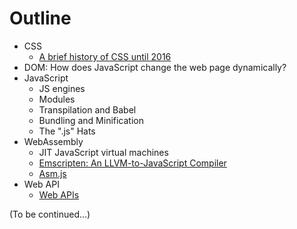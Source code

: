 # Outline

- CSS
  - [A brief history of CSS until 2016](https://www.w3.org/Style/CSS20/history.html)
- DOM: How does JavaScript change the web page dynamically?
- JavaScript
  - JS engines
  - Modules
  - Transpilation and Babel
  - Bundling and Minification
  - The ".js" Hats
- WebAssembly
  - JIT JavaScript virtual machines
  - [Emscripten: An LLVM-to-JavaScript Compiler](https://github.com/kripken/emscripten)
  - [Asm.js](http://asmjs.org/spec/latest/)
- Web API
  - [Web APIs](https://developer.mozilla.org/en-US/docs/WebAPI)

(To be continued...)
